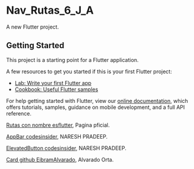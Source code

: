 # Nav_Rutas_6_J_A

A new Flutter project.

## Getting Started

This project is a starting point for a Flutter application.

A few resources to get you started if this is your first Flutter project:

- [Lab: Write your first Flutter app](https://flutter.dev/docs/get-started/codelab)
- [Cookbook: Useful Flutter samples](https://flutter.dev/docs/cookbook)

For help getting started with Flutter, view our
[online documentation](https://flutter.dev/docs), which offers tutorials,
samples, guidance on mobile development, and a full API reference.

[Rutas con nombre esflutter](https://docs.flutter.dev/cookbook/navigation/named-routes), Pagina pficial.

[AppBar codesinsider](https://codesinsider.com/flutter-appbar-example-tutorial/), NARESH PRADEEP.

[ElevatedButton codesinsider](https://codesinsider.com/flutter-elevatedbutton-example/), NARESH PRADEEP.

[Card github EibramAlvarado](https://gist.github.com/EibramAlvarado/17104b6531b5505295281b8fe0fab0bb), Alvarado Orta.